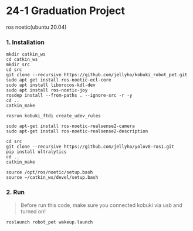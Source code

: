 # 24-1 Graduation Project

ros noetic(ubuntu 20.04)


### 1. Installation
```
mkdir catkin_ws
cd catkin_ws
mkdir src
cd src
git clone --recursive https://github.com/jellyho/kobuki_robot_pet.git
sudo apt get install ros-noetic-ecl-core
sudo apt install liborocos-kdl-dev
sudo apt install ros-noetic-joy
rosdep install --from-paths . --ignore-src -r -y
cd ..
catkin_make

rosrun kobuki_ftdi create_udev_rules

sudo apt-get install ros-noetic-realsense2-camera
sudo apt-get install ros-noetic-realsense2-description

cd src
git clone --recursive https://github.com/jellyho/yolov8-ros1.git
pip install ultralytics
cd ..
catkin_make
```

```
source /opt/ros/noetic/setup.bash
source ~/catkin_ws/devel/setup.bash
```

### 2. Run

> Before run this code, make sure you connected kobuki via usb and turned on!

```
roslaunch robot_pet wakeup.launch
```
